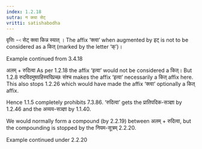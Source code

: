 ```yaml
---
index: 1.2.18
sutra: न क्त्वा सेट्
vritti: satishabodha
---
```






वृत्तिः --ः सेट् क्‍त्‍वा किन्न स्‍यात् । The affix ‘क्त्वा’ when augmented by इट् is not to be considered as a कित् (marked by the letter ‘क्’)।


Example continued from 3.4.18


अलम् + रुदित्वा As per 1.2.18 the affix ‘इत्वा’ would not be considered a कित्। But 1.2.8 रुदविदमुषग्रहिस्वपिप्रच्छः संश्च makes the affix ‘इत्वा’ necessarily a कित् affix here. This also stops 1.2.26 which would have made the affix ‘क्त्वा’ optionally a कित् affix.

Hence 1.1.5 completely prohibits 7.3.86. ‘रुदित्वा’ gets the प्रातिपदिक-सञ्ज्ञा by 1.2.46 and the अव्यय-सञ्ज्ञा by 1.1.40.


We would normally form a compound (by 2.2.19) between अलम् + रुदित्वा, but the compounding is stopped by the नियम-सूत्रम् 2.2.20.


Example continued under 2.2.20

